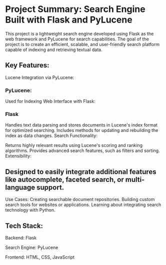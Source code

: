# Project Summary: Search Engine Built with Flask and PyLucene
This project is a lightweight search engine developed using Flask as the web framework and PyLucene for search capabilities. The goal of the project is to create an efficient, scalable, and user-friendly search platform capable of indexing and retrieving textual data.

## Key Features:
Lucene Integration via PyLucene:

### PyLucene: 
Used for Indexing
Web Interface with Flask:

### Flask

Handles text data parsing and stores documents in Lucene's index format for optimized searching.
Includes methods for updating and rebuilding the index as data changes.
Search Functionality:

Returns highly relevant results using Lucene's scoring and ranking algorithms.
Provides advanced search features, such as filters and sorting.
Extensibility:

## Designed to easily integrate additional features like autocomplete, faceted search, or multi-language support.
Use Cases:
Creating searchable document repositories.
Building custom search tools for websites or applications.
Learning about integrating search technology with Python.

## Tech Stack:
Backend: Flask 

Search Engine: PyLucene 

Frontend: HTML, CSS, JavaScript
